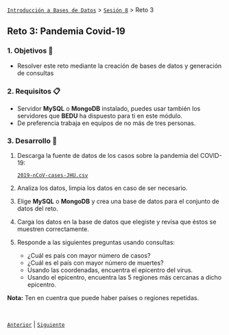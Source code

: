 [`Introducción a Bases de Datos`](../../Readme.md) > [`Sesión 8`](../Readme.md) > Reto 3

## Reto 3: Pandemia Covid-19

### 1. Objetivos :dart:
- Resolver este reto mediante la creación de bases de datos y generación de consultas


### 2. Requisitos :clipboard:
- Servidor __MySQL__ o __MongoDB__ instalado, puedes usar también los servidores que __BEDU__ ha dispuesto para ti en este módulo.
- De preferencia trabaja en equipos de no más de tres personas.

### 3. Desarrollo :rocket:

1. Descarga la fuente de datos de los casos sobre la pandemia del COVID-19:

   <a href="datos/2019-nCoV-cases-JHU.csv" target="_blank">`2019-nCoV-cases-JHU.csv`</a>

1. Analiza los datos, limpia los datos en caso de ser necesario.

1. Elige __MySQL__ o __MongoDB__ y crea una base de datos para el conjunto de datos del reto.

1. Carga los datos en la base de datos que elegiste y revisa que éstos se muestren correctamente.

1. Responde a las siguientes preguntas usando consultas:

   - ¿Cuál es país con mayor número de casos?
   - ¿Cuál es el país con mayor número de muertes?
   - Usando las coordenadas, encuentra el epicentro del virus.
   - Usando el epicentro, encuentra las 5 regiones más cercanas a dicho epicentro.

**Nota:** Ten en cuentra que puede haber países o regiones repetidas.

<br/>

[`Anterior`](../Readme.md#pandemia-covid-19) | [`Siguiente`](../Readme.md#3-postwork-memo)   
